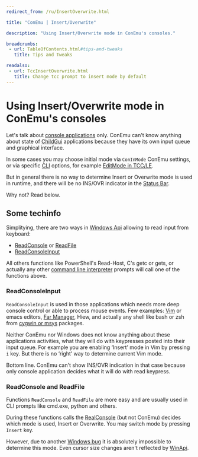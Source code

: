 ```yaml
---
redirect_from: /ru/InsertOverwrite.html

title: "ConEmu | Insert/Overwrite"

description: "Using Insert/Overwrite mode in ConEmu's consoles."

breadcrumbs:
 - url: TableOfContents.html#tips-and-tweaks
   title: Tips and Tweaks

readalso:
 - url: TccInsertOverwrite.html
   title: Change tcc prompt to insert mode by default
---
```


# Using Insert/Overwrite mode in ConEmu's consoles

Let's talk about
[console applications](ConsoleApplication.html)
only. ConEmu can't know anything about state of
[ChildGui](ChildGui.html)
applications because they have its own input queue
and graphical interface.

In some cases you may choose initial mode via `ConInMode`
ConEmu settings, or via specific [CLI](TerminalVsShell.html) options,
for example [EditMode in TCC/LE](TccInsertOverwrite.html).

But in general there is no way to determine
Insert or Overwrite mode is used in runtime,
and there will be no INS/OVR indicator in the
[Status Bar](StatusBar.html).

Why not? Read below.


## Some techinfo

Simplitying, there are two ways in [Windows Api](WinApi.html)
allowing to read input from keyboard:

* [ReadConsole](https://msdn.microsoft.com/en-us/library/windows/desktop/ms684958.aspx) or [ReadFile](https://msdn.microsoft.com/en-us/library/windows/desktop/aa365467.aspx)
* [ReadConsoleInput](https://msdn.microsoft.com/en-us/library/windows/desktop/ms684961.aspx)

All others functions like PowerShell's Read-Host, C's getc or gets,
or actually any other [command line interpreter](TerminalVsShell.html) prompts
will call one of the functions above.


### ReadConsoleInput

`ReadConsoleInput` is used in those applications
which needs more deep console control or able
to process mouse events.
Few examples: [Vim](VimXterm.html) or emacs editors,
[Far Manager](FarManager.html), Hiew,
and actually any shell like bash or zsh from
[cygwin or msys](CygwinMsys.html) packages.

Neither ConEmu nor Windows does not know anything
about these applications activities, what they will do
with keypresses posted into their input queue.
For example you are enabling ‘Insert’ mode in Vim
by pressing `i` key. But there is no ‘right’ way
to determine current Vim mode.

Bottom line. ConEmu can't show INS/OVR indication
in that case because only console application
decides what it will do with read keypress.


### ReadConsole and ReadFile

Functions
`ReadConsole` and `ReadFile` are more easy and
are usually used in CLI prompts like cmd.exe, python and others.

During these functions calls the [RealConsole](RealConsole.html)
(but not ConEmu) decides which mode is used, Insert or Overwrite.
You may switch mode by pressing `Insert` key.

However, due to another
[Windows bug](MicrosoftBugs.html#Insert-Overwrite-Indicator)
it is absolutely impossible to determine this mode.
Even cursor size changes aren't reflected by [WinApi](WinApi.html).
